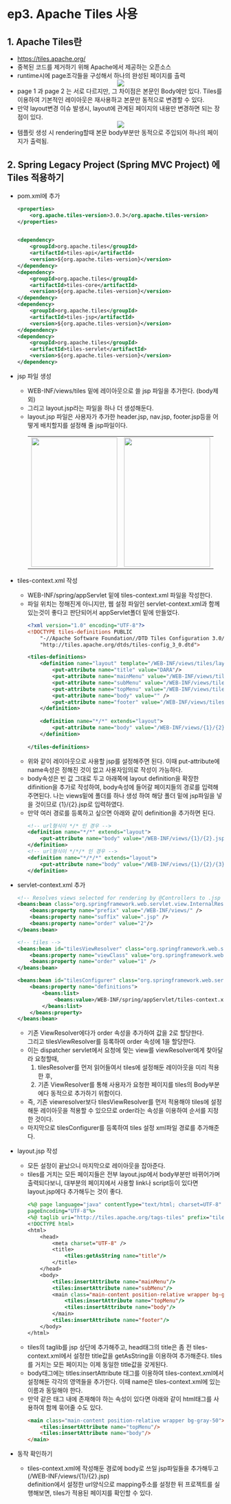 # ep3. Apache Tiles 사용

## 1. Apache Tiles란
- https://tiles.apache.org/
- 중복된 코드를 제거하기 위해 Apache에서 제공하는 오픈소스
- runtime시에 page조각들을 구성해서 하나의 완성된 페이지를 출력
    <center>
        <img src="./image/3_1.png">
    </center>
- page 1 과 page 2 는 서로 다르지만, 그 차이점은 본문인 Body에만 있다. Tiles를 이용하여 기본적인 레이아웃은 재사용하고 본문만 동적으로 변경할 수 있다.
- 만약 layout변경 이슈 발생시, layout에 관계된 페이지의 내용만 변경하면 되는 장점이 있다.
    <center>
        <img src="./image/3_2.png">
    </center>
- 템플릿 생성 시 rendering할때 본문 body부분만 동적으로 주입되어 하나의 페이지가 출력됨.



## 2. Spring Legacy Project (Spring MVC Project) 에 Tiles 적용하기
- pom.xml에 추가
    ```xml
    <properties>
		<org.apache.tiles-version>3.0.3</org.apache.tiles-version>
	</properties>


    <dependency>
        <groupId>org.apache.tiles</groupId>
        <artifactId>tiles-api</artifactId>
        <version>${org.apache.tiles-version}</version>
    </dependency>
    <dependency>
        <groupId>org.apache.tiles</groupId>
        <artifactId>tiles-core</artifactId>
        <version>${org.apache.tiles-version}</version>
    </dependency>
    <dependency>
        <groupId>org.apache.tiles</groupId>
        <artifactId>tiles-jsp</artifactId>
        <version>${org.apache.tiles-version}</version>
    </dependency>
    <dependency>
        <groupId>org.apache.tiles</groupId>
        <artifactId>tiles-servlet</artifactId>
        <version>${org.apache.tiles-version}</version>
    </dependency>
    ```

- jsp 파일 생성
    - WEB-INF/views/tiles 밑에 레이아웃으로 쓸 jsp 파일을 추가한다. (body제외)
    - 그리고 layout.jsp라는 파일을 하나 더 생성해둔다.
    - layout.jsp 파일은 사용자가 추가한 header.jsp, nav.jsp, footer.jsp등을 어떻게 배치할지를 설정해 줄 jsp파일이다.
        <center>
            <table>
                <tbody>
                    <tr>
                        <td>
                            <img src="./image/3_3.png" style="width:200px; height:300px;">
                        </td>
                        <td>
                            <img src="./image/3_4.png" style="width:200px; height:300px;">
                        </td>
                    </tr>
                </tbody>
            </table>
        </center>

- tiles-context.xml 작성
    - WEB-INF/spring/appServlet 밑에 tiles-context.xml 파일을 작성한다. 
    - 파일 위치는 정해진게 아니지만, 웹 설정 파일인 servlet-context.xml과 함께 있는것이 좋다고 판단되어서 appServlet폴더 밑에 만들었다.
        ```xml
        <?xml version="1.0" encoding="UTF-8"?>
        <!DOCTYPE tiles-definitions PUBLIC
            "-//Apache Software Foundation//DTD Tiles Configuration 3.0//EN"
            "http://tiles.apache.org/dtds/tiles-config_3_0.dtd">

        <tiles-definitions>
            <definition name="layout" template="/WEB-INF/views/tiles/layout.jsp">
                <put-attribute name="title" value="DARA"/>
                <put-attribute name="mainMenu" value="/WEB-INF/views/tiles/mainMenu.jsp" />
                <put-attribute name="subMenu" value="/WEB-INF/views/tiles/subMenu.jsp" />
                <put-attribute name="topMenu" value="/WEB-INF/views/tiles/topMenu.jsp" />
                <put-attribute name="body" value="" />
                <put-attribute name="footer" value="/WEB-INF/views/tiles/footer.jsp" />
            </definition>
            
            <definition name="*/*" extends="layout">
                <put-attribute name="body" value="/WEB-INF/views/{1}/{2}.jsp" />
            </definition>
            
        </tiles-definitions>
        ```
    - 위와 같이 레이아웃으로 사용할 jsp를 설정해주면 된다. 이때 put-attribute에 name속성은 정해진 것이 없고 사용자임의로 작성이 가능하다. 
    - body속성은 빈 값 그대로 두고 아래쪽에 layout definition을 확장한 difinition을 추가로 작성하여, body속성에 들어갈 페이지들의 경로를 입력해주면된다. 나는 views밑에 폴더를 하나 생성 하여 해당 폴더 밑에 jsp파일을 넣을 것이므로 {1}/{2}.jsp로 입력하였다.
    - 만약 여러 경로를 등록하고 싶으면 아래와 같이 definition을 추가하면 된다.
        ```xml
        <!-- url형식이 */* 인 경우 -->
        <definition name="*/*" extends="layout">
            <put-attribute name="body" value="/WEB-INF/views/{1}/{2}.jsp" />
        </definition>
        <!-- url형식이 */*/* 인 경우 -->
        <definition name="*/*/*" extends="layout">
            <put-attribute name="body" value="/WEB-INF/views/{1}/{2}/{3}.jsp" />
        </definition>
        ```

- servlet-context.xml 추가
    ```xml
    <!-- Resolves views selected for rendering by @Controllers to .jsp resources in the /WEB-INF/views directory -->
	<beans:bean class="org.springframework.web.servlet.view.InternalResourceViewResolver">
		<beans:property name="prefix" value="/WEB-INF/views/" />
		<beans:property name="suffix" value=".jsp" />
		<beans:property name="order" value="2"/>
	</beans:bean>
	
	<!-- tiles -->
	<beans:bean id="tilesViewResolver" class="org.springframework.web.servlet.view.UrlBasedViewResolver">
		<beans:property name="viewClass" value="org.springframework.web.servlet.view.tiles3.TilesView" />
		<beans:property name="order" value="1" />
	</beans:bean>
	
	<beans:bean id="tilesConfigurer" class="org.springframework.web.servlet.view.tiles3.TilesConfigurer">
		<beans:property name="definitions">
			<beans:list>
				<beans:value>/WEB-INF/spring/appServlet/tiles-context.xml</beans:value>
			</beans:list>
		</beans:property>
	</beans:bean>
    ```
    - 기존 ViewResolver에다가 order 속성을 추가하여 값을 2로 할당한다.   
    그리고 tilesViewResolver를 등록하여 order 속성에 1을 할당한다.
    - 이는 dispatcher servlet에서 요청에 맞는 view를 viewResolver에게 찾아달라 요청할때,   
        1) tilesResolver를 먼저 읽어들여서 tiles에 설정해둔 레이아웃을 미리 적용한 후, 
        2) 기존 ViewResolver를 통해 사용자가 요청한 페이지를 tiles의 Body부분에다 동적으로 추가하기 위함이다.
    - 즉, 기존 viewresolver보다 tilesViewResolver를 먼저 적용해야 tiles에 설정해둔 레이아웃을 적용할 수 있으므로 order라는 속성을 이용하여 순서를 지정한 것이다.
    - 마지막으로 tilesConfigurer를 등록하여 tiles 설정 xml파일 경로를 추가해준다.

- layout.jsp 작성
    - 모든 설정이 끝났으니 마지막으로 레이아웃을 잡아준다. 
    - tiles를 거치는 모든 페이지들은 전부 layout.jsp에서 body부분만 바뀌어가며 출력되다보니, 대부분의 페이지에서 사용할 link나 script등이 있다면 layout.jsp에다 추가해두는 것이 좋다.
        ```jsp
        <%@ page language="java" contentType="text/html; charset=UTF-8"
        pageEncoding="UTF-8"%>
        <%@ taglib uri="http://tiles.apache.org/tags-tiles" prefix="tiles"%>
        <!DOCTYPE html>
        <html>
            <head>
                <meta charset="UTF-8" />
                <title>
                    <tiles:getAsString name="title"/>
                </title>
            </head>
            <body>
                <tiles:insertAttribute name="mainMenu"/>
                <tiles:insertAttribute name="subMenu"/>
                <main class="main-content position-relative wrapper bg-gray-50">
                    <tiles:insertAttribute name="topMenu"/>
                    <tiles:insertAttribute name="body"/>
                </main>
                <tiles:insertAttribute name="footer"/>
            </body>
        </html>
        ```
    - tiles의 taglib를 jsp 상단에 추가해주고, head태그의 title은 좀 전 tiles-context.xml에서 설정한 title값을 getAsString을 이용하여 추가해준다. tiles를 거치는 모든 페이지는 이제 동일한 title값을 갖게된다.
    - body태그에는 titles:insertAttribute 태그를 이용하여 tiles-context.xml에서 설정해둔 각각의 영역들을 추가한다. 이때 name은 tiles-context.xml에 있는 이름과 동일해야 한다.
    - 만약 같은 태그 내에 존재해야 하는 속성이 있다면 아래와 같이 html태그를 사용하여 함께 묶어줄 수도 있다.
        ```html
        <main class="main-content position-relative wrapper bg-gray-50">
            <tiles:insertAttribute name="topMenu"/>
            <tiles:insertAttribute name="body"/>
        </main>
        ```
- 동작 확인하기
    - tiles-context.xml에 작성해둔 경로에 body로 쓰일 jsp파일들을 추가해두고 (/WEB-INF/views/{1}/{2}.jsp)   
    definition에서 설정한 url양식으로 mapping주소를 설정한 뒤 프로젝트를 실행해보면, tiles가 적용된 페이지를 확인할 수 있다.